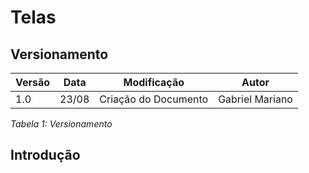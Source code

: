 # Telas

## Versionamento

| Versão | Data  |      Modificação     |     Autor       |
| ------ | ----- | :------------------: | :-------------: |
| 1.0    | 23/08 | Criação do Documento | Gabriel Mariano |

_Tabela 1: Versionamento_

## Introdução
